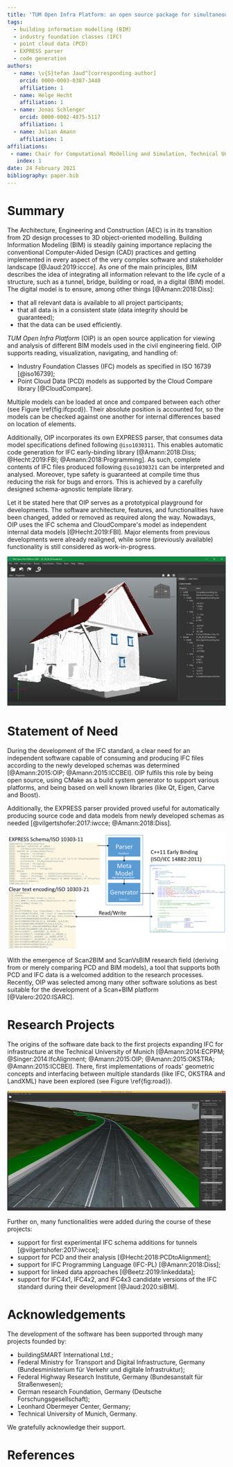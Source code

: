 ```yaml
---
title: 'TUM Open Infra Platform: an open source package for simultaneous viewing and analysis of digital models in the civil engineering domain'
tags:
  - building information modelling (BIM)
  - industry foundation classes (IFC)
  - point cloud data (PCD)
  - EXPRESS parser
  - code generation
authors:
  - name: \v{S}tefan Jaud^[corresponding author]
    orcid: 0000-0003-0387-3440
    affiliation: 1
  - name: Helge Hecht
    affiliation: 1
  - name: Jonas Schlenger
    orcid: 0000-0002-4875-5117
    affiliation: 1
  - name: Julian Amann
    affiliation: 1
affiliations:
 - name: Chair for Computational Modelling and Simulation, Technical University of Munich
   index: 1
date: 24 February 2021
bibliography: paper.bib
---
```


# Summary

The Architecture, Engineering and Construction (AEC) is in its transition from 2D design processes to 3D object-oriented modelling. 
Building Information Modeling (BIM) is steadily gaining importance replacing the conventional Computer-Aided Design (CAD) practices
 and getting implemented in every aspect of the very complex software and stakeholder landscape [@Jaud:2019:iccce].
As one of the main principles, BIM describes the idea of integrating all information
 relevant to the life cycle of a structure, such as a tunnel, bridge, building or road, in a digital (BIM) model.
The digital model is to ensure, among other things [@Amann:2018:Diss]:

- that all relevant data is available to all project participants;
- that all data is in a consistent state (data integrity should be guaranteed);
- that the data can be used efficiently.

*TUM Open Infra Platform* (OIP) is an open source application for
 viewing and analysis of different BIM models used in the civil engineering field.
OIP supports reading, visualization, navigating, and handling of:

- Industry Foundation Classes (IFC) models as specified in ISO 16739 [@iso16739];
- Point Cloud Data (PCD) models as supported by the Cloud Compare library [@CloudCompare].

Multiple models can be loaded at once and compared between each other (see Figure \ref{fig:ifcpcd}).
Their absolute position is accounted for, so the models can be checked against one another for internal differences based on location of elements.

Additionally, OIP incorporates its own EXPRESS parser, that consumes data model specifications defined following `@iso1030311`.
This enables automatic code generation for IFC early-binding library [@Amann:2018:Diss; @Hecht:2019:FBI; @Amann:2018:Programming].
As such, complete contents of IFC files produced following `@iso1030321` can be interpreted and analysed.
Moreover, type safety is guaranteed at compile time thus reducing the risk for bugs and errors.
This is achieved by a carefully designed schema-agnostic template library.

Let it be stated here that OIP serves as a prototypical playground for developments.
The software architecture, features, and functionalities have been changed, added or removed as required along the way.
Nowadays, OIP uses the IFC schema and CloudCompare's model as independent internal data models [@Hecht:2019:FBI].
Major elements from previous developments were already realigned, while some (previously available) functionality is still considered as work-in-progress.

![A PCD model together with an IFC model loaded in OIP. (PCD model courtesy of Grega Indof, IFC model courtesy of Laurens Oostwegel.)\label{fig:ifcpcd}](../images/ifc_and_pcd.png)

# Statement of Need

During the development of the IFC standard, a clear need for an independent software
 capable of consuming and producing IFC files according to the newly developed schemas was determined [@Amann:2015:OIP; @Amann:2015:ICCBEI].
OIP fulfils this role by being open source, using CMake as a build system generator to support various platforms,
 and being based on well known libraries (like Qt, Eigen, Carve and Boost).

Additionally, the EXPRESS parser provided proved useful for automatically producing
 source code and data models from newly developed schemas as needed [@vilgertshofer:2017:iwcce; @Amann:2018:Diss].

![An overview over the EXPRESS parser's architecture [@Amann:2018:Diss].\label{fig:express}](../images/express_parser.png)

With the emergence of Scan2BIM and ScanVsBIM research field (deriving from or merely comparing PCD and BIM models),
 a tool that supports both PCD and IFC data is a welcomed addition to the research processes.
Recently, OIP was selected among many other software solutions as best suitable for the development of a Scan+BIM platform [@Valero:2020:ISARC].

# Research Projects

The origins of the software date back to the first projects expanding IFC for infrastructure
 at the Technical University of Munich [@Amann:2014:ECPPM; @Singer:2014:IfcAlignment; @Amann:2015:OIP; @Amann:2015:OKSTRA; @Amann:2015:ICCBEI].
There, first implementations of roads' geometric concepts
 and interfacing between multiple standards (like IFC, OKSTRA and LandXML) have been explored (see Figure \ref{fig:road}).

![A perspective view of road geometry on terrain's surface with clearly marked fills.\label{fig:road}](../images/Beta1_5_Windows8_1.png)

Further on, many functionalities were added during the course of these projects:

- support for first experimental IFC schema additions for tunnels [@vilgertshofer:2017:iwcce];
- support for PCD and their analysis [@Hecht:2018:PCDtoAlignment];
- support for IFC Programming Language (IFC-PL) [@Amann:2018:Diss];
- support for linked data approaches [@Beetz:2019:linkeddata];
- support for IFC4x1, IFC4x2, and IFC4x3 candidate versions of the IFC standard during their development [@Jaud:2020:siBIM].

# Acknowledgements

The development of the software has been supported through many projects founded by:

- buildingSMART International Ltd.;
- Federal Ministry for Transport and Digital Infrastructure, Germany (Bundesministerium für Verkehr und digitale Infrastruktur);
- Federal Highway Research Institute, Germany (Bundesanstalt für Straßenwesen);
- German research Foundation, Germany (Deutsche Forschungsgesellschaft);
- Leonhard Obermeyer Center, Germany;
- Technical University of Munich, Germany.

We gratefully acknowledge their support.

# References

